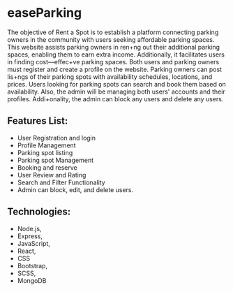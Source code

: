 # easeParking
The objective of Rent a Spot is to establish a platform connecting parking owners in the
community with users seeking affordable parking spaces. This website assists parking owners in
ren+ng out their additional parking spaces, enabling them to earn extra income. Additionally, it
facilitates users in finding cost—effec+ve parking spaces. Both users and parking owners must
register and create a profile on the website. Parking owners can post lis+ngs of their parking spots
with availability schedules, locations, and prices. Users looking for parking spots can
search and book them based on availability. Also, the admin will be managing both users' accounts
and their profiles. Addi+onality, the admin can block any users and delete any users.
## Features List:
- User Registration and login
- Profile Management
- Parking spot listing
- Parking spot Management
- Booking and reserve
- User Review and Rating
- Search and Filter Functionality
- Admin can block, edit, and delete users.
## Technologies: 
- Node.js,
- Express,
- JavaScript,
- React,
- CSS
- Bootstrap,
- SCSS,
- MongoDB
